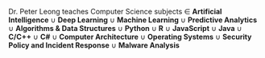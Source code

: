 Dr. Peter Leong teaches Computer Science subjects &isin; **Artificial Intelligence** &cup; **Deep Learning** &cup; **Machine Learning** &cup; **Predictive Analytics** &cup; **Algorithms &amp; Data Structures** &cup; **Python** &cup; **R** &cup; **JavaScript** &cup; **Java** &cup; **C/C++**  &cup; **C#**  &cup; **Computer Architecture** &cup; **Operating Systems** &cup; **Security Policy and Incident Response** &cup; **Malware Analysis**

